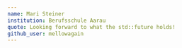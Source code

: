 ```yaml
---
name: Mari Steiner
institution: Berufsschule Aarau
quote: Looking forward to what the std::future holds!
github_user: mellowagain
---
```

